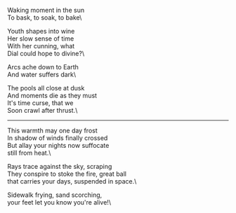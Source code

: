Waking moment in the sun\
To bask, to soak, to bake\

Youth shapes into wine\
Her slow sense of time\
With her cunning, what\
Dial could hope to divine?\

Arcs ache down to Earth\
And water suffers dark\

The pools all close at dusk\
And moments die as they must\
It's time curse, that we\
Soon crawl after thrust.\

-----
This warmth may one day frost\
In shadow of winds finally crossed\
But allay your nights now suffocate\
still from heat.\

Rays trace against the sky, scraping\
They conspire to stoke the fire, great ball\
that carries your days, suspended in space.\

Sidewalk frying, sand scorching,\
your feet let you know you're alive!\